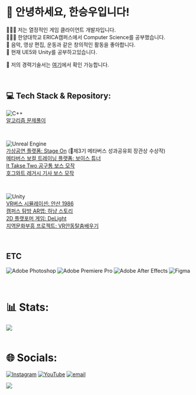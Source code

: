 # 💫 안녕하세요, 한승우입니다!
🧑🏻‍💻 저는 열정적인 게임 클라이언트 개발자입니다.<br>
🧑🏻‍🎓 한양대학교 ERICA캠퍼스에서 Computer Science를 공부했습니다.<br>
🎨 음악, 영상 편집, 운동과 같은 창의적인 활동을 좋아합니다.<br>
🌱 현재 UE5와 Unity를 공부하고있습니다.<br/>

📑 저의 경력기술서는 [여기](https://gratis-chinchilla-441.notion.site/Han-SeungWoo-1c7b37a2584b808bbf48fb8c086d126c)에서 확인 가능합니다. <br/>

<br/>

## 💻 Tech Stack & Repository:

![C++](https://img.shields.io/badge/c++-%2300599C.svg?style=for-the-badge&logo=c%2B%2B&logoColor=white) <br/>
[알고리즘 문제풀이](https://github.com/H-SeungWoo/algorithm_solved)<br/>


<br/>

![Unreal Engine](https://img.shields.io/badge/unrealengine-%23313131.svg?style=for-the-badge&logo=unrealengine&logoColor=white) <br/>
[가상공연 플랫폼: Stage On](https://github.com/H-SeungWoo/VirtualIdol) (🥇제3기 메타버스 성과공유회 장관상 수상작) <br/>
[메타버스 보컬 트레이닝 플랫폼: 보이스 튜너](https://github.com/MTVS-VoiceTuner/VoiceTuner_Client) <br/>
[It Takse Two 공구통 보스 모작](https://github.com/H-SeungWoo/ItTakesTwo_copy) <br/>
[호그와트 레거시 기사 보스 모작](https://github.com/H-SeungWoo/HoguwartsLegacy) <br/>


<br/>

![Unity](https://img.shields.io/badge/unity-%23000000.svg?style=for-the-badge&logo=unity&logoColor=white) <br/>
[VR버스 시뮬레이션: 안산 1986](https://github.com/H-SeungWoo/Ansan1986) <br/>
[캠퍼스 탐방 AR앱: 하냥 스토리](https://github.com/H-SeungWoo/HanyangStory) <br/>
[2D 플랫포머 게임: DeLight](https://github.com/H-SeungWoo/DeLight) <br/>
[지역문화부흥 프로젝트: VR안동탈춤배우기]() <br/>


<br/>

ETC
---
![Adobe Photoshop](https://img.shields.io/badge/adobe%20photoshop-%2331A8FF.svg?style=for-the-badge&logo=adobe%20photoshop&logoColor=white) ![Adobe Premiere Pro](https://img.shields.io/badge/Adobe%20Premiere%20Pro-9999FF.svg?style=for-the-badge&logo=Adobe%20Premiere%20Pro&logoColor=white) ![Adobe After Effects](https://img.shields.io/badge/Adobe%20After%20Effects-9999FF.svg?style=for-the-badge&logo=Adobe%20After%20Effects&logoColor=white) ![Figma](https://img.shields.io/badge/figma-%23F24E1E.svg?style=for-the-badge&logo=figma&logoColor=white) <br/>

<br/>

# 📊 Stats:
![](https://nirzak-streak-stats.vercel.app/?user=h-seungwoo&theme=vue&hide_border=false)<br/>
<br/>


# 🌐 Socials:
[![Instagram](https://img.shields.io/badge/Instagram-%23E4405F.svg?logo=Instagram&logoColor=white)](https://instagram.com/_seungwxx) [![YouTube](https://img.shields.io/badge/YouTube-%23FF0000.svg?logo=YouTube&logoColor=white)](https://youtube.com/@https://www.youtube.com/@HanSeungWoo-131) [![email](https://img.shields.io/badge/Email-D14836?logo=gmail&logoColor=white)](mailto:tmddn_00@naver.com) 



[![](https://visitcount.itsvg.in/api?id=h-seungwoo&icon=4&color=3)](https://visitcount.itsvg.in)

<!-- Proudly created with GPRM ( https://gprm.itsvg.in ) -->


<!--
# 💫 Hi, I'm Han SeungWoo!
🧑🏻‍💻 I'm a passionate game client developer from South Korea.<br>🧑🏻‍🎓 I studied computer science at Hanyang University ERICA.<br>🎨 I like creative activities such as composing, video editing, and exercising.<br>🌱 I’m currently learning UE5, Unity
<br/>

## 🌐 Socials:
[![Instagram](https://img.shields.io/badge/Instagram-%23E4405F.svg?logo=Instagram&logoColor=white)](https://instagram.com/_seungwxx) [![YouTube](https://img.shields.io/badge/YouTube-%23FF0000.svg?logo=YouTube&logoColor=white)](https://youtube.com/@https://www.youtube.com/@HanSeungWoo-131) [![email](https://img.shields.io/badge/Email-D14836?logo=gmail&logoColor=white)](mailto:tmddn_00@naver.com) 
<br/>
# 💻 Tech Stack:
![C++](https://img.shields.io/badge/c++-%2300599C.svg?style=for-the-badge&logo=c%2B%2B&logoColor=white) ![Unreal Engine](https://img.shields.io/badge/unrealengine-%23313131.svg?style=for-the-badge&logo=unrealengine&logoColor=white) 


![C#](https://img.shields.io/badge/c%23-%23239120.svg?style=for-the-badge&logo=csharp&logoColor=white) ![Unity](https://img.shields.io/badge/unity-%23000000.svg?style=for-the-badge&logo=unity&logoColor=white) 


![Adobe Photoshop](https://img.shields.io/badge/adobe%20photoshop-%2331A8FF.svg?style=for-the-badge&logo=adobe%20photoshop&logoColor=white) ![Adobe Premiere Pro](https://img.shields.io/badge/Adobe%20Premiere%20Pro-9999FF.svg?style=for-the-badge&logo=Adobe%20Premiere%20Pro&logoColor=white) ![Adobe After Effects](https://img.shields.io/badge/Adobe%20After%20Effects-9999FF.svg?style=for-the-badge&logo=Adobe%20After%20Effects&logoColor=white) ![Figma](https://img.shields.io/badge/figma-%23F24E1E.svg?style=for-the-badge&logo=figma&logoColor=white) 
<br/>
# 📊 Stats:
![](https://nirzak-streak-stats.vercel.app/?user=h-seungwoo&theme=vue&hide_border=false)<br/>
<br/>

---
[![](https://visitcount.itsvg.in/api?id=h-seungwoo&icon=4&color=3)](https://visitcount.itsvg.in)

<!-- Proudly created with GPRM ( https://gprm.itsvg.in ) -->

